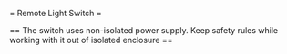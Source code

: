 = Remote Light Switch =

== The switch uses non-isolated power supply. Keep safety rules while working with it out of isolated enclosure ==
